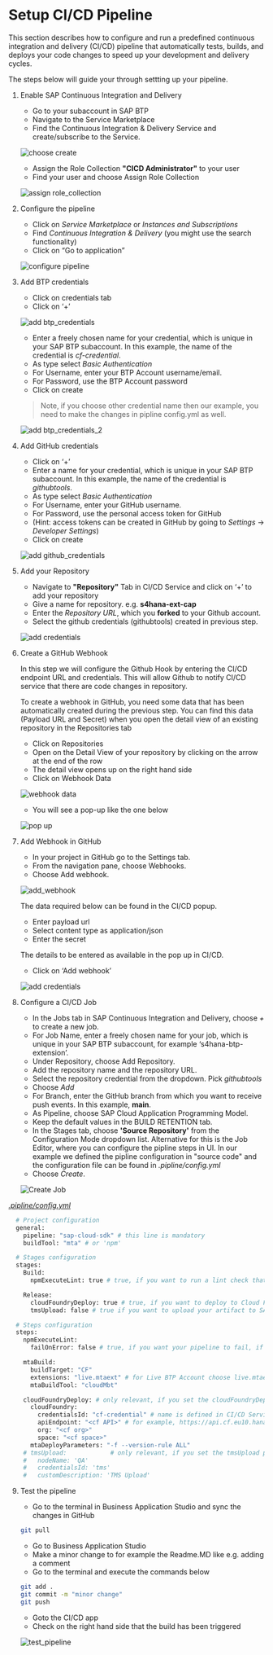 # Setup CI/CD Pipeline

This section describes how to configure and run a predefined continuous integration and delivery (CI/CD) pipeline that automatically tests, builds, and deploys your code changes to speed up your development and delivery cycles.

The steps below will guide your through settting up your pipeline.

1. Enable SAP Continuous Integration and Delivery 
   - Go to your subaccount in SAP BTP
   - Navigate to the Service Marketplace
   - Find the Continuous Integration & Delivery Service and create/subscribe to the Service.

    ![choose create](./images/cicd1-1.png)

   - Assign the Role Collection **"CICD Administrator"** to your user
   - Find your user and choose Assign Role Collection

    ![assign role_collection](./images/cicd1-2.png)


2.  Configure the pipeline

    - Click on *Service Marketplace* or *Instances and Subscriptions*
    - Find *Continuous Integration & Delivery* (you might use the search functionality)
    - Click on “Go to application”

    ![configure pipeline](./images/cicd2.png)

3. Add BTP credentials

    - Click on credentials tab
    - Click on ‘+’

    ![add btp_credentials](./images/cicd3.png)
 
    - Enter a freely chosen name for your credential, which is unique in your SAP BTP subaccount. In this example, the name of the credential is *cf-credential*.
    - As type select *Basic Authentication* 
    - For Username, enter your BTP Account username/email.
    - For Password, use the BTP Account password
    - Click on create

    >Note, if you choose other credential name then our example, you need to make the changes in pipline config.yml as well.

    ![add btp_credentials_2](./images/cicd4.png)

4.  Add GitHub credentials

    - Click on ‘+’
    - Enter a name for your credential, which is unique in your SAP BTP subaccount. In this example, the name of the credential is *githubtools*.
    - As type select *Basic Authentication* 
    - For Username, enter your GitHub username.
    - For Password, use the personal access token for GitHub
    - (Hint: access tokens can be created in GitHub by going to *Settings* -> *Developer Settings*)
    - Click on create
  

    ![add github_credentials](./images/cicd5.png)
 

5. Add your Repository
   - Navigate to **"Repository"** Tab in CI/CD Service and click on ‘+’ to add your repository
   - Give a name for repository. e.g. **s4hana-ext-cap** 
   - Enter the *Repository URL*, which you **forked** to your Github account.
   - Select the github credentials (githubtools) created in previous step. 

   ![add credentials](./images/cicd6.png)

6. Create a GitHub Webhook
   
   In this step we will configure the Github Hook by entering the CI/CD endpoint URL and credentials. This will allow Github to notify CI/CD service that there are code changes in repository.

   To create a webhook in GitHub, you need some data that has been automatically created during the previous step. You can find this data (Payload URL and Secret) when you open the detail view of an existing repository in the Repositories tab

   - Click on Repositories
   - Open on the Detail View of your repository by clicking on the arrow at the end of the row
   - The detail view opens up on the right hand side
   - Click on Webhook Data
    
    ![webhook data](./images/cicd6-1.png)
    
   - You will see a pop-up like the one below
    
    ![pop up](./images/cicd6-2.png)

7.  Add Webhook in GitHub

    - In your project in GitHub go to the Settings tab.
    - From the navigation pane, choose Webhooks.
    - Choose Add webhook.

     ![add_webhook](./images/cicd6-3.png)

    The data required below can be found in the CI/CD popup.

    - Enter payload url
    - Select content type as application/json
    - Enter the secret

    The details to be entered as available in the pop up in CI/CD.

    - Click on ‘Add webhook’

    ![add credentials](./images/cicd6-4.png)


8.  Configure a CI/CD Job
 
    - In the Jobs tab in SAP Continuous Integration and Delivery, choose *+* to create a new job.
    - For Job Name, enter a freely chosen name for your job, which is unique in your SAP BTP subaccount, for example ‘s4hana-btp-extension’.
    - Under Repository, choose Add Repository.
    - Add the repository name and the repository URL.
    - Select the repository credential from the dropdown. Pick *githubtools*
    - Choose *Add*
    - For Branch, enter the GitHub branch from which you want to receive push events. In this example, **main**.
    - As Pipeline, choose SAP Cloud Application Programming Model.
    - Keep the default values in the BUILD RETENTION tab.
    - In the Stages tab, choose **'Source Repository'** from the Configuration Mode dropdown list. Alternative for this is the Job Editor, where you can configure the pipline steps in UI. In our example we defined the pipline configuration in "source code" and the configuration file can be found in *.pipline/config.yml*
    - Choose *Create*.
    
     ![Create Job](./images/cicd6-6.png)

   [*.pipline/config.yml*](https://github.com/SAP-samples/s4hana-btp-extension-devops/blob/main/.pipeline/config.yml)

```bash
  # Project configuration
  general:
    pipeline: "sap-cloud-sdk" # this line is mandatory
    buildTool: "mta" # or 'npm'

  # Stages configuration
  stages:
    Build:
      npmExecuteLint: true # true, if you want to run a lint check that verifies the syntax of your JavaScript code

    Release:
      cloudFoundryDeploy: true # true, if you want to deploy to Cloud Foundry. If you set this parameter to true, the CloudFoundryDeploy step is mandatory
      tmsUpload: false # true if you want to upload your artifact to SAP Cloud Transport Management. If you set this parameter to true, the tmsUpload step is mandatory

  # Steps configuration
  steps:
    npmExecuteLint:
      failOnError: false # true, if you want your pipeline to fail, if the lint check reveals any errors

    mtaBuild:
      buildTarget: "CF"
      extensions: "live.mtaext" # for Live BTP Account choose live.mtaext for BTP Trial  trial.mtaext
      mtaBuildTool: "cloudMbt"

    cloudFoundryDeploy: # only relevant, if you set the cloudFoundryDeploy parameter in the Release stage to true
      cloudFoundry:
        credentialsId: "cf-credential" # name is defined in CI/CD Service
        apiEndpoint: "<cf API>" # for example, https://api.cf.eu10.hana.ondemand.com
        org: "<cf org>" 
        space: "<cf space>"
      mtaDeployParameters: "-f --version-rule ALL"
    # tmsUpload:            # only relevant, if you set the tmsUpload parameter in the Release stage to true
    #   nodeName: 'QA'
    #   credentialsId: 'tms'
    #   customDescription: 'TMS Upload'
  ```
 
9.  Test the pipeline
 
     - Go to the terminal in Business Application Studio and sync the changes in GitHub 
 
    ```bash
    git pull
    ```
 
     - Go to Business Application Studio
     - Make a minor change to for example the Readme.MD like e.g. adding a comment
     - Go to the terminal and execute the commands below
     
      ```bash
      git add .
      git commit -m "minor change"
      git push
      ```
     - Goto the CI/CD app 
     - Check on the right hand side that the build has been triggered
 
    ![test_pipeline](./images/cicd11.png)
 

 
